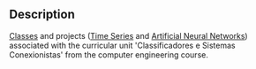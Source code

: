 ## Description

[Classes](Classes) and projects ([Time Series](Time%20Series) and [Artificial Neural Networks](Artificial%20Neural%20Networks)) associated with the curricular unit 'Classificadores e Sistemas Conexionistas' from the computer engineering course.

